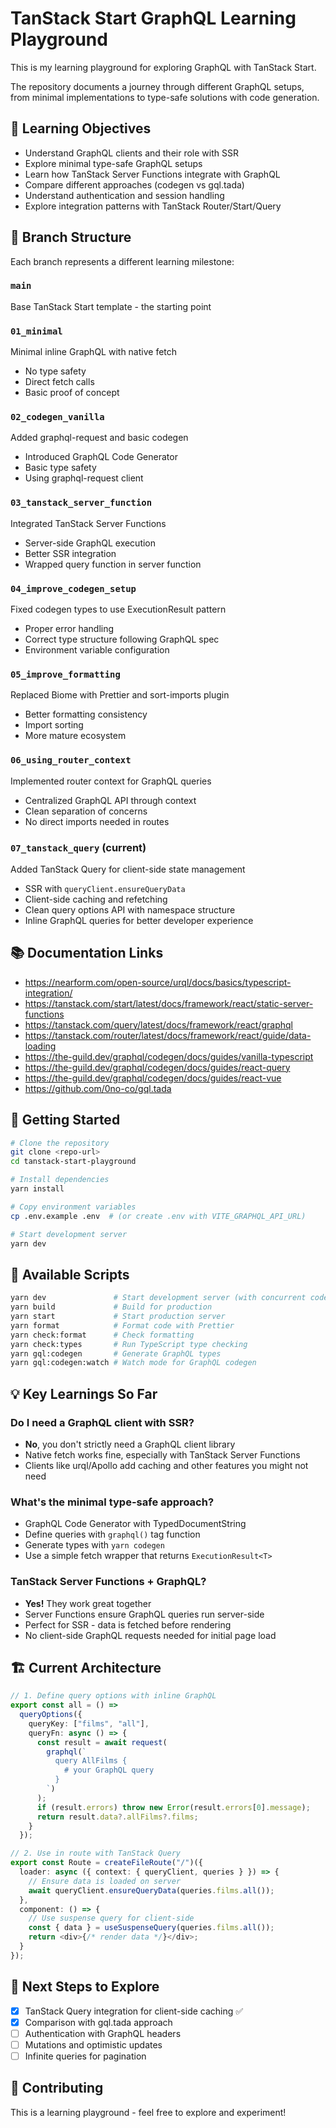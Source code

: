 # TanStack Start GraphQL Learning Playground

This is my learning playground for exploring GraphQL with TanStack Start.

The repository documents a journey through different GraphQL setups, from minimal implementations to type-safe solutions with code generation.

## 🎯 Learning Objectives

- Understand GraphQL clients and their role with SSR
- Explore minimal type-safe GraphQL setups
- Learn how TanStack Server Functions integrate with GraphQL
- Compare different approaches (codegen vs gql.tada)
- Understand authentication and session handling
- Explore integration patterns with TanStack Router/Start/Query

## 🌳 Branch Structure

Each branch represents a different learning milestone:

### `main`

Base TanStack Start template - the starting point

### `01_minimal`

Minimal inline GraphQL with native fetch

- No type safety
- Direct fetch calls
- Basic proof of concept

### `02_codegen_vanilla`

Added graphql-request and basic codegen

- Introduced GraphQL Code Generator
- Basic type safety
- Using graphql-request client

### `03_tanstack_server_function`

Integrated TanStack Server Functions

- Server-side GraphQL execution
- Better SSR integration
- Wrapped query function in server function

### `04_improve_codegen_setup`

Fixed codegen types to use ExecutionResult pattern

- Proper error handling
- Correct type structure following GraphQL spec
- Environment variable configuration

### `05_improve_formatting`

Replaced Biome with Prettier and sort-imports plugin

- Better formatting consistency
- Import sorting
- More mature ecosystem

### `06_using_router_context`

Implemented router context for GraphQL queries

- Centralized GraphQL API through context
- Clean separation of concerns
- No direct imports needed in routes

### `07_tanstack_query` (current)

Added TanStack Query for client-side state management

- SSR with `queryClient.ensureQueryData`
- Client-side caching and refetching
- Clean query options API with namespace structure
- Inline GraphQL queries for better developer experience

## 📚 Documentation Links

- https://nearform.com/open-source/urql/docs/basics/typescript-integration/
- https://tanstack.com/start/latest/docs/framework/react/static-server-functions
- https://tanstack.com/query/latest/docs/framework/react/graphql
- https://tanstack.com/router/latest/docs/framework/react/guide/data-loading
- https://the-guild.dev/graphql/codegen/docs/guides/vanilla-typescript
- https://the-guild.dev/graphql/codegen/docs/guides/react-query
- https://the-guild.dev/graphql/codegen/docs/guides/react-vue
- https://github.com/0no-co/gql.tada

## 🚀 Getting Started

```bash
# Clone the repository
git clone <repo-url>
cd tanstack-start-playground

# Install dependencies
yarn install

# Copy environment variables
cp .env.example .env  # (or create .env with VITE_GRAPHQL_API_URL)

# Start development server
yarn dev
```

## 📝 Available Scripts

```bash
yarn dev               # Start development server (with concurrent codegen)
yarn build             # Build for production
yarn start             # Start production server
yarn format            # Format code with Prettier
yarn check:format      # Check formatting
yarn check:types       # Run TypeScript type checking
yarn gql:codegen       # Generate GraphQL types
yarn gql:codegen:watch # Watch mode for GraphQL codegen
```

## 💡 Key Learnings So Far

### Do I need a GraphQL client with SSR?

- **No**, you don't strictly need a GraphQL client library
- Native fetch works fine, especially with TanStack Server Functions
- Clients like urql/Apollo add caching and other features you might not need

### What's the minimal type-safe approach?

- GraphQL Code Generator with TypedDocumentString
- Define queries with `graphql()` tag function
- Generate types with `yarn codegen`
- Use a simple fetch wrapper that returns `ExecutionResult<T>`

### TanStack Server Functions + GraphQL?

- **Yes!** They work great together
- Server Functions ensure GraphQL queries run server-side
- Perfect for SSR - data is fetched before rendering
- No client-side GraphQL requests needed for initial page load

## 🏗️ Current Architecture

```typescript
// 1. Define query options with inline GraphQL
export const all = () =>
  queryOptions({
    queryKey: ["films", "all"],
    queryFn: async () => {
      const result = await request(
        graphql(`
          query AllFilms {
            # your GraphQL query
          }
        `)
      );
      if (result.errors) throw new Error(result.errors[0].message);
      return result.data?.allFilms?.films;
    }
  });

// 2. Use in route with TanStack Query
export const Route = createFileRoute("/")({
  loader: async ({ context: { queryClient, queries } }) => {
    // Ensure data is loaded on server
    await queryClient.ensureQueryData(queries.films.all());
  },
  component: () => {
    // Use suspense query for client-side
    const { data } = useSuspenseQuery(queries.films.all());
    return <div>{/* render data */}</div>;
  }
});
```

## 🔮 Next Steps to Explore

- [x] TanStack Query integration for client-side caching ✅
- [x] Comparison with gql.tada approach
- [ ] Authentication with GraphQL headers
- [ ] Mutations and optimistic updates
- [ ] Infinite queries for pagination

## 🤝 Contributing

This is a learning playground - feel free to explore and experiment!
